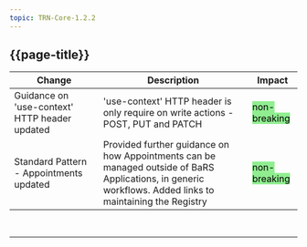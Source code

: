 ```yaml
---
topic: TRN-Core-1.2.2
---
```



<div class="bars-blg-expander">
<div class="bars-blg-expander-entry" id="v1.2.2-alpha">

## {{page-title}}

| Change                                   | Description                            | Impact                          | 
|------------------------------------------|----------------------------------------|---------------------------------|
| Guidance on 'use-context' HTTP header updated         | 'use-context' HTTP header is only require on write actions - POST, PUT and PATCH | <mark style="background-color: LightGreen">non-breaking</mark>  |
| Standard Pattern - Appointments updated        | Provided further guidance on how Appointments can be managed outside of BaRS Applications, in generic workflows. Added links to maintaining the Registry | <mark style="background-color: LightGreen">non-breaking</mark>  |

</div>
</div>
<br>
<hr>